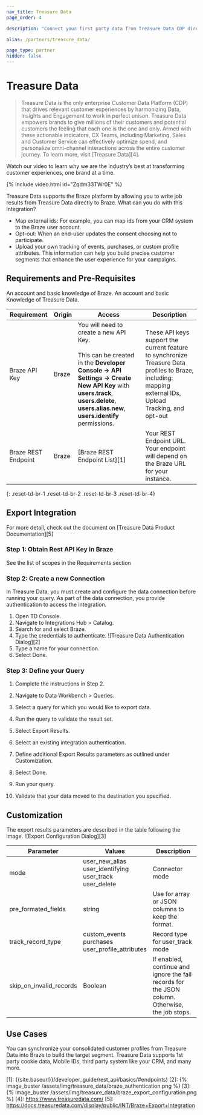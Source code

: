 ```yaml
---
nav_title: Treasure Data
page_order: 4

description: "Connect your first party data from Treasure Data CDP directly to Braze"

alias: /partners/treasure_data/

page_type: partner
hidden: false
---
```


# Treasure Data

> Treasure Data is the only enterprise Customer Data Platform (CDP) that drives relevant customer experiences by harmonizing Data, Insights and Engagement to work in perfect unison. Treasure Data empowers brands to give millions of their customers and potential customers the feeling that each one is the one and only. Armed with these actionable indicators, CX Teams, including Marketing, Sales and Customer Service can effectively optimize spend, and personalize omni-channel interactions across the entire customer journey. To learn more, visit [Treasure Data][4].

Watch our video to learn why we are the industry’s best at transforming customer experiences, one brand at a time.

{% include video.html id="Zqdm33TWr0E" %}


Treasure Data supports the Braze platform by allowing you to write job results from Treasure Data directly to Braze.  What can you do with this Integration?
* Map external ids: For example, you can map ids from your CRM system to the Braze user account. 
* Opt-out: When an end-user updates the consent choosing not to participate.
* Upload your own tracking of events, purchases, or custom profile attributes. This information can help you build precise customer segments that enhance the user experience for your campaigns.


## Requirements and Pre-Requisites

An account and basic knowledge of Braze.
An account and basic Knowledge of Treasure Data.

| Requirement | Origin | Access | Description |
|---|---|---|---|
| Braze API Key | Braze | You will need to create a new API Key.<br><br>This can be created in the __Developer Console -> API Settings -> Create New API Key__ with __users.track__, __users.delete__, __users.alias.new__, __users.identify__ permissions. | These API keys support the current feature to synchronize Treasure Data profiles to Braze, including: mapping external IDs, Upload Tracking, and opt-out  |
| Braze REST Endpoint | Braze | [Braze REST Endpoint List][1] | Your REST Endpoint URL. Your endpoint will depend on the Braze URL for your instance. |
{: .reset-td-br-1 .reset-td-br-2 .reset-td-br-3  .reset-td-br-4}

## Export Integration

For more detail, check out the document on [Treasure Data Product Documentation][5]

### Step 1: Obtain Rest API Key in Braze

See the list of scopes in the Requirements section

### Step 2: Create a new Connection
In Treasure Data, you must create and configure the data connection before running your query. As part of the data connection, you provide authentication to access the integration.

1. Open TD Console.
1. Navigate to Integrations Hub > Catalog.
1. Search for and select Braze.
1. Type the credentials to authenticate.
![Treasure Data Authentication Dialog][2]
1. Type a name for your connection.
1. Select Done.

### Step 3: Define your Query
1. Complete the instructions in Step 2.
1. Navigate to Data Workbench > Queries.
1. Select a query for which you would like to export data.
1. Run the query to validate the result set.
1. Select Export Results.
1. Select an existing integration authentication.

1. Define additional Export Results parameters as outlined under Customization.

1. Select Done.
1. Run your query.
1. Validate that your data moved to the destination you specified.

## Customization

The export results parameters are described in the table following the image.
![Export Configuration Dialog][3]

| Parameter | Values | Description |
|---|---|---|
| mode | user_new_alias<br>user_identifying<br>user_track<br>user_delete | Connector mode |
| pre_formated_fields | string | Use for array or JSON columns to keep the format. |
| track_record_type	 | custom_events<br>purchases<br>user_profile_attributes	 | Record type for user_track mode |
| skip_on_invalid_records	 | Boolean | If enabled, continue and ignore the fail records for the JSON column. <br> Otherwise, the job stops. |


## Use Cases

You can synchronize your consolidated customer profiles from Treasure Data into Braze to build the target segment. Treasure Data supports 1st party cookie data, Mobile IDs, third party system like your CRM, and many more.

[1]: {{site.baseurl}}/developer_guide/rest_api/basics/#endpoints)
[2]: {% image_buster /assets/img/treasure_data/braze_authentication.png %}
[3]: {% image_buster /assets/img/treasure_data/braze_export_configuration.png %}
[4]: https://www.treasuredata.com/
[5]: https://docs.treasuredata.com/display/public/INT/Braze+Export+Integration
